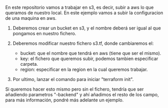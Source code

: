 En este repositorio vamos a trabajar en s3, es decir, subir a aws lo que queramos de nuestro local. En este ejemplo vamos a subir la configuracion de una maquina en aws.

1. Deberemos crear un bucket en s3, y el nombre deberá ser igual al que pongamos en nuestro fichero.

2. Deberemos modificar nuestro fichero s3.tf, donde cambiaremos el:
	- bucket: que el nombre que tendrá en aws (tiene que ser el mismo).
	- key: el fichero que queremos subir, podemos tambien especificar carpeta.
	- region: especificar en la region en la cual queremos trabajar.

3. Por ultimo, lanzar el comando para iniciar "terraform init".


Si queremos hacer esto mismo pero sin el fichero, tendría que ser añadiendo parametros "-backend" y ahí añadimos el resto de los campo, para más información, pondré más adelante un ejemplo.
